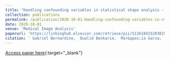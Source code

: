 ```yaml
---
title: "Handling confounding variables in statistical shape analysis - application to cardiac remodelling"
collection: publications
permalink: /publication/2020-10-01-Handling-confounding-variables-in-statistical-shape-analysis-application-to-cardiac-remodelling
date: 2020-10-01
venue: 'Medical Image Analysis'
paperurl: 'https://linkinghub.elsevier.com/retrieve/pii/S1361841520301560'
citation: ' Gabriel Bernardino,  Oualid Benkarim,  Mar&apos;ia Garza,  Susanna Prat-Gonz`alez,  Alvaro Sepulveda-Martinez,  F&apos;atima Crispi,  Marta Sitges,  Constantine Butakoff,  Mathieu Craene,  Bart Bijnens,  Miguel Ballester, &quot;Handling confounding variables in statistical shape analysis - application to cardiac remodelling.&quot; Medical Image Analysis, 2020.'
---
```

[Access paper here](https://linkinghub.elsevier.com/retrieve/pii/S1361841520301560){:target="_blank"}
